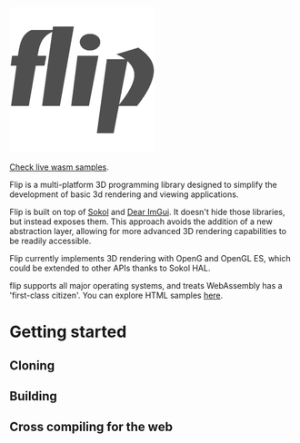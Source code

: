  ![](samples/media/flip_grey_256.png)

 [Check live wasm samples](https://guillaumeblanc.github.io/flip/). 

Flip is a multi-platform 3D programming library designed to simplify the development of basic 3d rendering and viewing applications.

Flip is built on top of [Sokol](https://github.com/floooh/sokol) and [Dear ImGui](https://github.com/ocornut/imgui). It doesn't hide those libraries, but instead exposes them. This approach avoids the addition of a new abstraction layer, allowing for more advanced 3D rendering capabilities to be readily accessible.

Flip currently implements 3D rendering with OpenG and OpenGL ES, which could be extended to other APIs thanks to Sokol HAL.

flip supports all major operating systems, and treats WebAssembly has a 'first-class citizen'. You can explore HTML samples [here](https://guillaumeblanc.github.io/flip/). 

# Getting started

## Cloning

## Building

## Cross compiling for the web

